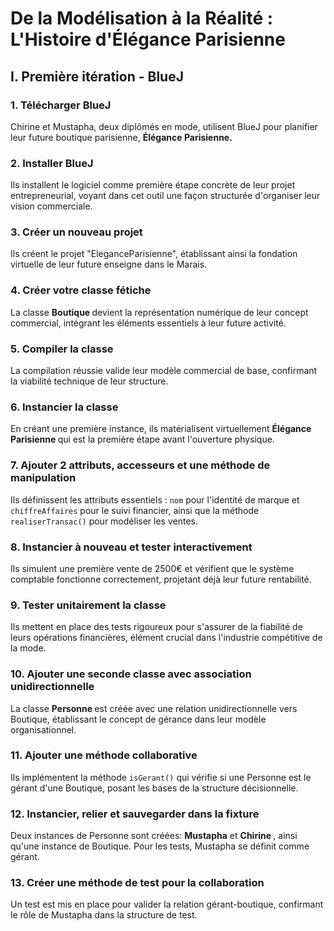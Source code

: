 # De la Modélisation à la Réalité : L'Histoire d'Élégance Parisienne

## I. Première itération - BlueJ

### 1. Télécharger BlueJ

Chirine et Mustapha, deux diplômés en mode, utilisent BlueJ pour planifier leur future boutique parisienne, <b>Élégance Parisienne.</b>

### 2. Installer BlueJ

Ils installent le logiciel comme première étape concrète de leur projet entrepreneurial, voyant dans cet outil une façon structurée d'organiser leur vision commerciale.

### 3. Créer un nouveau projet

Ils créent le projet "EleganceParisienne", établissant ainsi la fondation virtuelle de leur future enseigne dans le Marais.

### 4. Créer votre classe fétiche

La classe <b> Boutique </b>  devient la représentation numérique de leur concept commercial, intégrant les éléments essentiels à leur future activité.

### 5. Compiler la classe

La compilation réussie valide leur modèle commercial de base, confirmant la viabilité technique de leur structure.

### 6. Instancier la classe

En créant une première instance, ils matérialisent virtuellement <b> Élégance Parisienne </b>  qui est la première étape avant l'ouverture physique.

### 7. Ajouter 2 attributs, accesseurs et une méthode de manipulation

Ils définissent les attributs essentiels : `nom` pour l'identité de marque et `chiffreAffaires` pour le suivi financier, ainsi que la méthode `realiserTransac()` pour modéliser les ventes.

### 8. Instancier à nouveau et tester interactivement

Ils simulent une première vente de 2500€ et vérifient que le système comptable fonctionne correctement, projetant déjà leur future rentabilité.

### 9. Tester unitairement la classe

Ils mettent en place des tests rigoureux pour s'assurer de la fiabilité de leurs opérations financières, élément crucial dans l'industrie compétitive de la mode.

### 10. Ajouter une seconde classe avec association unidirectionnelle

La classe <b>Personne </b> est créée avec une relation unidirectionnelle vers Boutique, établissant le concept de gérance dans leur modèle organisationnel.

### 11. Ajouter une méthode collaborative

Ils implémentent la méthode `isGerant()` qui vérifie si une Personne est le gérant d'une Boutique, posant les bases de la structure décisionnelle.

### 12. Instancier, relier et sauvegarder dans la fixture

Deux instances de Personne sont créées: <b>Mustapha</b> et <b> Chirine </b>, ainsi qu'une instance de Boutique. Pour les tests, Mustapha se définit comme gérant.

### 13. Créer une méthode de test pour la collaboration

Un test est mis en place pour valider la relation gérant-boutique, confirmant le rôle de Mustapha dans la structure de test.
